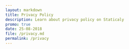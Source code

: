 ```yaml
---
layout: markdown
title: Privacy Policy
description: Learn about privacy policy on Staticaly
promo: true
date: 25-08-2018
file: /privacy.md
permalink: /privacy
---
```

